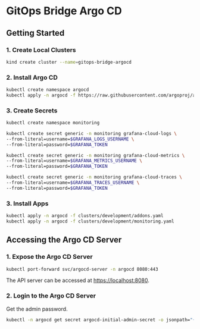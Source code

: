 # GitOps Bridge Argo CD

## Getting Started

### 1. Create Local Clusters

```bash
kind create cluster --name=gitops-bridge-argocd
```

### 2. Install Argo CD

```bash
kubectl create namespace argocd
kubectl apply -n argocd -f https://raw.githubusercontent.com/argoproj/argo-cd/stable/manifests/install.yaml
```

### 3. Create Secrets

```bash
kubectl create namespace monitoring
```

```bash
kubectl create secret generic -n monitoring grafana-cloud-logs \
--from-literal=username=$GRAFANA_LOGS_USERNAME \
--from-literal=password=$GRAFANA_TOKEN
```

```bash
kubectl create secret generic -n monitoring grafana-cloud-metrics \
--from-literal=username=$GRAFANA_METRICS_USERNAME \
--from-literal=password=$GRAFANA_TOKEN
```

```bash
kubectl create secret generic -n monitoring grafana-cloud-traces \
--from-literal=username=$GRAFANA_TRACES_USERNAME \
--from-literal=password=$GRAFANA_TOKEN
```

### 3. Install Apps

```bash
kubectl apply -n argocd -f clusters/development/addons.yaml
kubectl apply -n argocd -f clusters/development/monitoring.yaml
```

## Accessing the Argo CD Server

### 1. Expose the Argo CD Server

```bash
kubectl port-forward svc/argocd-server -n argocd 8080:443
```

The API server can be accessed at <https://localhost:8080>.

### 2. Login to the Argo CD Server

Get the admin password.

```bash
kubectl -n argocd get secret argocd-initial-admin-secret -o jsonpath="{.data.password}" | base64 -d && echo
```
